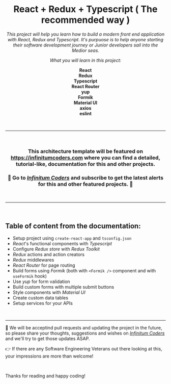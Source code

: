 <div align="center">
<br/>

# React + Redux + Typescript ( The recommended way )

_This project will help you learn how to build a modern front end application with React, Redux and Typescript. It's purpuose is to help anyone starting their software development journey or Junior developers sail into the Medior seas._

_What you will learn in this project:_

**React**  
**Redux**  
**Typescript**  
**React Router**  
**yup**  
**Formik**  
**Material UI**  
**axios**  
**eslint**

<br/><hr/>

</div>

<div align="center">

<br/>

### This architecture template will be featured on https://infinitumcoders.com where you can find a detailed, tutorial-like, documentation for this and other projects.

### 🚨 Go to [_Infinitum Coders_](https://infinitumcoders.com) and subscribe to get the latest alerts for this and other featured projects. 🚨

<br/><hr/>

</div>

<br/>
 
## Table of content from the documentation:

-   Setup project using `create-react-app` and `tsconfig.json`
-   _React_'s functional components with _Typescript_
-   Configure _Redux store_ with _Redux Toolkit_
-   _Redux_ actions and action creators
-   _Redux_ middlewares
-   _React Router_ for page routing
-   Build forms using _Formik_ (both with `<Formik />` component and with `useFormik` hook)
-   Use _yup_ for form validation
-   Build custom forms with multiple submit buttons
-   Style components with _Material UI_
-   Create custom data tables
-   Setup services for your APIs

<br/><hr/>

🚧 We will be acceptind pull requests and updating the project in the future, so please share your thoughts, suggestions and wishes on [_Infinitum Coders_](https://infinitumcoders.com) and we'll try to get those updates ASAP.

👉 If there are any Software Engineering Veterans out there looking at this, your impressions are more than welcome!

<br/>

Thanks for reading and happy coding!

